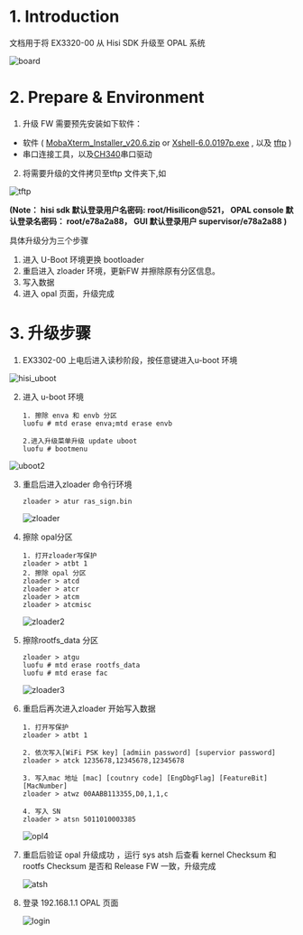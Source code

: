 # 1. Introduction

文档用于将 EX3320-00  从 Hisi SDK  升级至 OPAL 系统

![board](./image/ex3320_00.jpg)



# 2. Prepare & Environment

1. 升级 FW 需要预先安装如下软件：

  - 软件 ( [MobaXterm_Installer_v20.6.zip](file://172.25.5.39/cpeswdoc/cpesw/Software/MobaXterm_Installer_v20.6.zip)  or [Xshell-6.0.0197p.exe](<file://172.25.5.39/cpeswdoc/cpesw/Software/Xshell-6.0.0197p.exe>) , 以及 [tftp](<file://172.25.5.39/cpeswdoc/cpesw/Software/tftpd32.329.zip>) )
  - 串口连接工具，以及[CH340](file://172.25.5.39/cpeswdoc/cpesw/Software/CH341SER.ZIP)串口驱动

2. 将需要升级的文件拷贝至tftp 文件夹下,如

![tftp](./image/hisi_tftp.bmp)

**(Note： hisi sdk 默认登录用户名密码: root/Hisilicon@521， OPAL console 默认登录名密码： root/e78a2a88， GUI 默认登录用户 supervisor/e78a2a88 )**

具体升级分为三个步骤

1. 进入 U-Boot 环境更换 bootloader
2. 重启进入 zloader 环境，更新FW 并擦除原有分区信息。  
3. 写入数据
4. 进入 opal 页面，升级完成



# 3. 升级步骤

   1. EX3302-00 上电后进入读秒阶段，按任意键进入u-boot 环境

![hisi_uboot](./image/hsii_uboot.bmp)

   2. 进入 u-boot 环境

      ```shell
      1. 擦除 enva 和 envb 分区
      luofu # mtd erase enva;mtd erase envb
         
      2.进入升级菜单升级 update uboot
      luofu # bootmenu
      ```

![uboot2](./image/hisi_uboot2.png)

   3. 重启后进入zloader 命令行环境

      ```shell
      zloader > atur ras_sign.bin
      ```

      ![zloader](./image/opal_zloader.bmp)

      

   4. 擦除 opal分区

      ```shell
      1. 打开zloader写保护
      zloader > atbt 1
      2. 擦除 opal 分区
      zloader > atcd
      zloader > atcr
      zloader > atcm
      zloader > atcmisc
      ```

      ![zloader2](./image/opal_zloader_2.png)



   5. 擦除rootfs_data 分区

      ```shell
      zloader > atgu
      luofu # mtd erase rootfs_data
      luofu # mtd erase fac
      ```

      ![zloader3](./image/opal_zloader_3.png)

   6. 重启后再次进入zloader 开始写入数据

      ```shell
      1. 打开写保护
      zloader > atbt 1
      
      2. 依次写入[WiFi PSK key] [admiin password] [supervior password]
      zloader > atck 1235678,12345678,12345678
      
      3. 写入mac 地址 [mac] [coutnry code] [EngDbgFlag] [FeatureBit] [MacNumber]
      zloader > atwz 00AABB113355,D0,1,1,c
      
      4. 写入 SN
      zloader > atsn 5011010003385
      ```

      ![opl4](./image/opal_zloader_4.bmp)

7. 重启后验证 opal 升级成功 ，运行 sys atsh 后查看 kernel Checksum 和 rootfs  Checksum 是否和 Release FW 一致，升级完成

   ![atsh](./image/opal_atsh.bmp)

8. 登录 192.168.1.1 OPAL 页面

   ![login](./image/login.bmp)